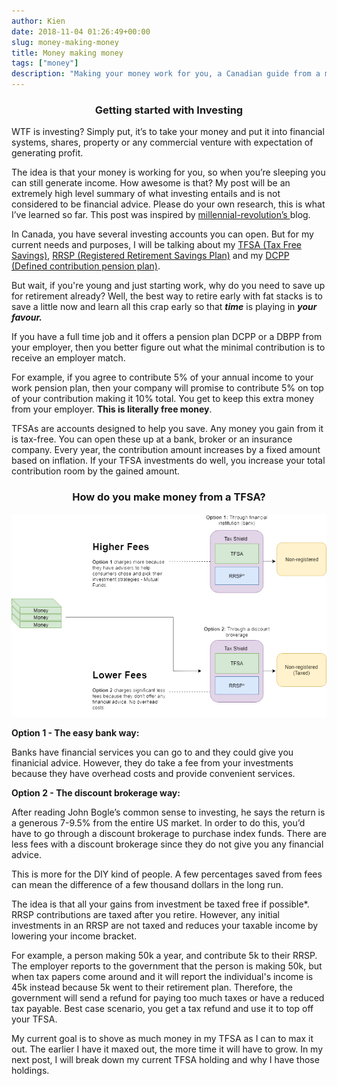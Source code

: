 ```yaml
---
author: Kien
date: 2018-11-04 01:26:49+00:00
slug: money-making-money
title: Money making money
tags: ["money"]
description: "Making your money work for you, a Canadian guide from a millenial."
---
```


### <center> Getting started with Investing </center>

WTF is investing? Simply put, it’s to take your money and put it into financial systems, shares, property or any commercial venture with expectation of generating profit.

The idea is that your money is working for you, so when you’re sleeping you can still generate income. How awesome is that? My post will be an extremely high level summary of what investing entails and is not considered to be financial advice. Please do your own research, this is what I’ve learned so far. This post was inspired by [millennial-revolution’s ](https://www.millennial-revolution.com/freedom/how-i-built-a-seven-figure-portfolio-and-retired-at-31/)blog.

In Canada, you have several investing accounts you can open. But for my current needs and purposes, I will be talking about my [TFSA (Tax Free Savings)](https://www.advisor.ca/columnists_/michelle-munro/tfsas-and-non-registered-accounts/), [RRSP (Registered Retirement Savings Plan)](https://www.diffen.com/difference/RRSP_vs_TFSA) and my [DCPP (Defined contribution pension plan)](https://www.sunlife.ca/ca/Learn+and+Plan/Money/Retirement+savings/What+kind+of+company+pension+do+you+have?vgnLocale=en_CA).

But wait, if you're young and just starting work, why do you need to save up for retirement already? Well, the best way to retire early with fat stacks is to save a little now and learn all this crap early so that **_time_** is playing in **_your favour._**

If you have a full time job and it offers a pension plan DCPP or a DBPP from your employer, then you better figure out what the minimal contribution is to receive an employer match.

For example, if you agree to contribute 5% of your annual income to your work pension plan, then your company will promise to contribute 5% on top of your contribution making it 10% total. You get to keep this extra money from your employer. **This is literally free money**.

TFSAs are accounts designed to help you save. Any money you gain from it is tax-free. You can open these up at a bank, broker or an insurance company. Every year, the contribution amount increases by a fixed amount based on inflation. If your TFSA investments do well, you increase your total contribution room by the gained amount.

### <center> **How do you make money from a TFSA?** </center>

![](./Annotation.png)

**Option 1 - The easy bank way:**

Banks have financial services you can go to and they could give you finanicial advice. However, they do take a fee from your investments because they have overhead costs and provide convenient services.

**Option 2 - The discount brokerage way:**

After reading John Bogle’s common sense to investing, he says the return is a generous 7-9.5% from the entire US market. In order to do this, you’d have to go through a discount brokerage to purchase index funds. There are less fees with a discount brokerage since they do not give you any financial advice.

This is more for the DIY kind of people. A few percentages saved from fees can mean the difference of a few thousand dollars in the long run.

The idea is that all your gains from investment be taxed free if possible\*. RRSP contributions are taxed after you retire. However, any initial investments in an RRSP are not taxed and reduces your taxable income by lowering your income bracket.

For example, a person making 50k a year, and contribute 5k to their RRSP. The employer reports to the government that the person is making 50k, but when tax papers come around and it will report the individual's income is 45k instead because 5k went to their retirement plan. Therefore, the government will send a refund for paying too much taxes or have a reduced tax payable. Best case scenario, you get a tax refund and use it to top off your TFSA.

My current goal is to shove as much money in my TFSA as I can to max it out. The earlier I have it maxed out, the more time it will have to grow. In my next post, I will break down my current TFSA holding and why I have those holdings.
